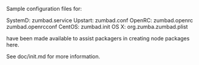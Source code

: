 Sample configuration files for:

SystemD: zumbad.service
Upstart: zumbad.conf
OpenRC:  zumbad.openrc
         zumbad.openrcconf
CentOS:  zumbad.init
OS X:    org.zumba.zumbad.plist

have been made available to assist packagers in creating node packages here.

See doc/init.md for more information.
